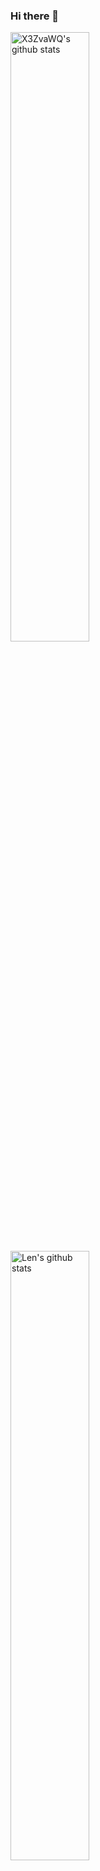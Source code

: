 ### Hi there 👋
<img alt="X3ZvaWQ's github stats" width="50%" src="https://github-readme-stats.vercel.app/api?username=X3ZvaWQ&count_private=true&&show_icons=true">
<img alt="Len's github stats" width="50%" src="https://github-readme-stats.vercel.app/api/top-langs/?username=X3ZvaWQ&hide_title=true&layout=compact">


**A Undergraduate of NJUPT.**  

- 🌱 I'm currently learning ...    [My Blog](https://blog.x3zvawq.xyz/)


<!--
**X3ZvaWQ/X3ZvaWQ** is a ✨ _special_ ✨ repository because its `README.md` (this file) appears on your GitHub profile.
Here are some ideas to get you started:

- 🔭 I’m currently working on ...
- 👯 I’m looking to collaborate on ...
- 🤔 I’m looking for help with ...
- 💬 Ask me about ...
- 📫 How to reach me: ...
- 😄 Pronouns: ...
- ⚡ Fun fact: ...
-->
